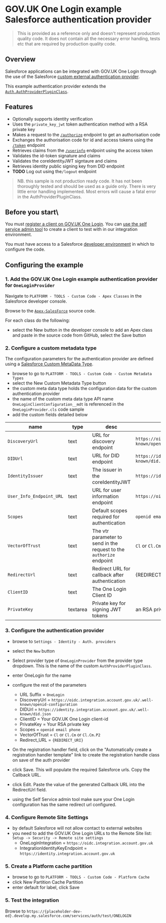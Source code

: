 # GOV.UK One Login example Salesforce authentication provider

> This is provided as a reference only and doesn't represent production quality code. It does not contain all the necessary error handing, tests etc that are required by production quality code.

## Overview

 Salesforce applications can be integrated with GOV.UK One Login through the use of the Salesforce [custom external authentication provider](https://help.salesforce.com/s/articleView?id=sf.sso_provider_plugin_custom.htm&type=5).

 This example authentication provider extends the [`Auth.AuthProviderPluginClass`](https://developer.salesforce.com/docs/atlas.en-us.apexref.meta/apexref/apex_class_Auth_AuthProviderPluginClass.htm).

## Features

- Optionally supports identity verification
- Uses the `private_key_jwt` token authentication method with a RSA private key
- Makes a request to the [`/authorize`](https://docs.sign-in.service.gov.uk/integrate-with-integration-environment/authenticate-your-user/#make-a-request-to-the-authorize-endpoint) endpoint to get an authorisation code
- Exchanges the authorisation code for id and access tokens using the [`/token`](https://docs.sign-in.service.gov.uk/integrate-with-integration-environment/authenticate-your-user/#make-a-token-request) endpoint
- Retrieves claims from the [`/userinfo`](https://docs.sign-in.service.gov.uk/integrate-with-integration-environment/authenticate-your-user/#retrieve-user-information) endpoint using the access token
- Validates the id-token signature and claims
- Validates the coreIdentityJWT signtaure and claims
- Retrieves identity public signing key from DID endpoint
- **TODO** Log out using the`/logout` endpoint

> NB. this sample is not production ready code. It has not been thoroughly tested and should be used as a guide only. There is very little error handling implemented. Most errors will cause a fatal error in the AuthProviderPluginClass.

## Before you start\

You must [register a client on GOV.UK One Login](https://docs.sign-in.service.gov.uk/before-integrating/set-up-your-service-s-configuration/#register-your-service-to-use-gov-uk-one-login). You can [use the self service admin tool](https://admin.sign-in.service.gov.uk/register/enter-email-address) to create a client to test with in our integration environment.

You must have access to a Salesforce [developer environment](https://developer.salesforce.com/) in which to configure the code.

## Configuring the example

### 1. Add the  GOV.UK One Login example authentication provider for `OneLoginProvider`

Navigate to `PLATFORM - TOOLS - Custom Code - Apex Classes` in the Salesforce developer console.

Browse to the [`Apex-SalesForce`](https://raw.githubusercontent.com/govuk-one-login/rp-reference/main/clients/Apex-SalesForce/) source code.

For each class do the following:

- select the New button in the developer console to add an Apex class and paste in the source code from GitHub, select the Save button

### 2. Configure a custom metadata type

The configuration parameters for the authentication provider are defined using a [Salesforce Custom MetaData Type](https://help.salesforce.com/s/articleView?id=sf.custommetadatatypes_overview.htm&type=5).

- browse to go to `PLATFORM - TOOLS - Custom Code - Custom Metadata Types`
- select the New Custom Metadata Type button
- the custom meta data type holds the configuration data for the custom authentication provider
- the name of the custom meta data type API name `OneLoginClientConfiguration__mdt` is referenced in the `OneLoginProvider.cls` code sample
- add the custom fields detailed below
  
|name | type |desc|value|
|-----|------|----|-----|
|`DiscoveryUrl`| text |URL for discovery endpoint| `https://oidc.integration.account.gov.uk/.well-known/openid-configuration` |
|`DIDUrl`| text |URL for DID endpoint| `https://identity.integration.account.gov.uk/.well-known/did.json` |
|`IdentityIssuer` | text | The issuer in the coreIdentityJWT | `https://identity.integration.account.gov.uk/` |
|`User_Info_Endpoint_URL` | text|  URL for user information endpoint| `https://oidc.integration.account.gov.uk/userinfo` |
|`Scopes` | text| Default scopes required for authentication| `openid email phone` |
|`VectorOfTrust` | text | The vtr parameter to send in the request to the `authorize` endpoint | `Cl` or `Cl.Cm` or `Cl.Cm.P2` |
|`RedirectUrl` | text | Redirect URL for callback after authentication| {REDIRECT_URI} |
|`ClientID`| text| The One Login Client ID ||
|`PrivateKey` | textarea | Private key for signing JWT tokens| an RSA private key |

### 3. Configure the authentication provider

- browse to `Settings - Identity - Auth. providers`
- select the `New` button
- Select provider type of `OneLoginProvider` from the provider type dropdown. This is the name of the custom `AuthProviderPluginClass`.
- enter OneLogin for the name
- configure the rest of the parameters
  - URL Suffix = `OneLogin`
  - DiscoveryUrl = `https://oidc.integration.account.gov.uk/.well-known/openid-configuration`
  - DIDUrl = `https://identity.integration.account.gov.uk/.well-known/did.json`
  - ClientID = Your GOV.UK One Login client-id
  - PrivateKey = Your RSA private key
  - Scopes = `openid email phone`
  - VectorOfTrust = `Cl` or `Cl.Cm` or `Cl.Cm.P2`
  - Redirect_URL = `{REDIRECT_URI}`

- On the registration handler field, click on the "Automatically create a registration handler template" link to create the registration handle class on save of the auth provider
- click Save. This will populate the required Salesforce urls. Copy the Callback URL.
- click Edit. Paste the value of the generated Callback URL into the RedirectUrl field.
- using the Self Service admin tool make sure your One Login configuration has the same redirect url configured.

### 4. Configure Remote Site Settings

- by default Salesforce will not allow contact to external websites
- you need to add the GOV.UK One Login URLs to the Remote Site list: `Setup -> Security -> Remote site settings`
  - OneLoginIntegration = `https://oidc.integration.account.gov.uk`
  - IntegrationIdentityKeyEndpoint = `https://identity.integration.account.gov.uk`

### 5. Create a Platform cache partition

- browse to go to `PLATFORM - TOOLS - Custom Code - Platform Cache`
- click New Partition Cache Partition
- enter default for label, click Save

### 5. Test the integration

Browse to `https://{placeholder-dev-ed}.develop.my.salesforce.com/services/auth/test/ONELOGIN`
